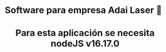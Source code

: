 # Software para empresa Adai Laser 🚀

<h1 align="center">
   Para esta aplicación se necesita nodeJS v16.17.0
</h1>
